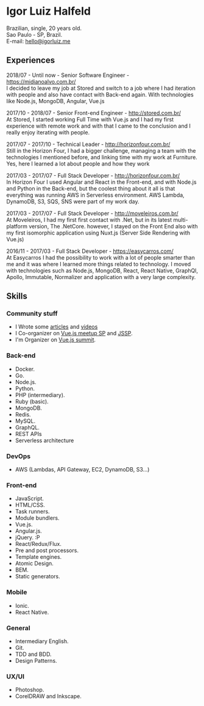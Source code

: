 # Igor Luiz Halfeld

Brazilian, single, 20 years old.<br>
Sao Paulo - SP, Brazil.<br>
E-mail: [hello@igorluiz.me](mailto:hello@igorluiz.me)

## Experiences

2018/07 - Until now - Senior Software Engineer - <https://midianoalvo.com.br/>  
I decided to leave my job at Stored and switch to a job where I had iteration with people and also have contact with Back-end again.
With technologies like Node.js, MongoDB, Angular, Vue.js

2017/10 - 2018/07 - Senior Front-end Engineer - <http://stored.com.br/>  
At Stored, I started working Full Time with Vue.js and I had my first experience with remote work and with that I came to the conclusion and I really enjoy iterating with people.

2017/07 - 2017/10 - Technical Leader - <http://horizonfour.com.br/>  
Still in the Horizon Four, I had a bigger challenge, managing a team with the technologies I mentioned before, and linking time with my work at Furniture.
Yes, here I learned a lot about people and how they work

2017/03 - 2017/07 - Full Stack Developer - <http://horizonfour.com.br/>  
In Horizon Four I used Angular and React in the Front-end, and with Node.js and Python in the Back-end, but the coolest thing about it all is that everything was running AWS in Serverless environment.
AWS Lambda, DynamoDB, S3, SQS, SNS were part of my work day.

2017/03 - 2017/07 - Full Stack Developer - <http://moveleiros.com.br/>  
At Moveleiros, I had my first first contact with .Net, but in its latest multi-platform version, The .NetCore.
however, I stayed on the Front End also with my first isomorphic application using Nuxt.js (Server Side Rendering with Vue.js)

2016/11 - 2017/03 - Full Stack Developer - <https://easycarros.com/>  
At Easycarros I had the possibility to work with a lot of people smarter than me and it was where I learned more things related to technology.
I moved with technologies such as Node.js, MongoDB, React, React Native, GraphQl, Apollo, Immutable, Normalizer and application with a very large complexity.

## Skills

### Community stuff

- I Wrote some [articles](http://igorluiz.me/articles/) and [videos](http://igorluiz.me/videos/)
- I Co-organizer on [Vue.js meetup SP](https://www.meetup.com/VueJS-SP/) and [JSSP](https://www.meetup.com/Javascript-SP/).
- I'm Organizer on [Vue.js summit](https://vuejssummit.com/).

### Back-end

- Docker.
- Go.
- Node.js.
- Python.
- PHP (intermediary).
- Ruby (basic).
- MongoDB.
- Redis.
- MySQL.
- GraphQL.
- REST APIs
- Serverless architecture

### DevOps

- AWS (Lambdas, API Gateway, EC2, DynamoDB, S3...)

### Front-end

- JavaScript.
- HTML/CSS.
- Task runners.
- Module bundlers.
- Vue.js.
- Angular.js.
- jQuery. :P
- React/Redux/Flux.
- Pre and post processors.
- Template engines.
- Atomic Design.
- BEM.
- Static generators.

### Mobile

- Ionic.
- React Native.

### General

- Intermediary English.
- Git.
- TDD and BDD.
- Design Patterns.

### UX/UI

- Photoshop.
- CorelDRAW and Inkscape.
